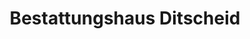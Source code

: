 ---
title: "Bestattungshaus Ditscheid"
url: /koeln/bestattungshaus-ditscheid-stammheimer-strasse/
shop: Bestattungen
---